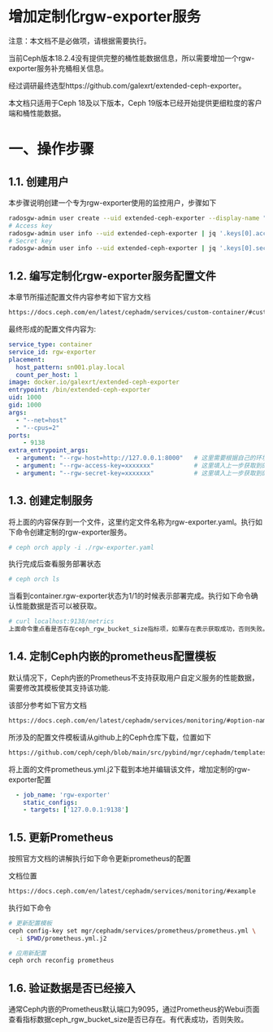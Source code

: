 # 增加定制化rgw-exporter服务

注意：本文档不是必做项，请根据需要执行。

当前Ceph版本18.2.4没有提供完整的桶性能数据信息，所以需要增加一个rgw-exporter服务补充桶相关信息。

经过调研最终选型https://github.com/galexrt/extended-ceph-exporter。

本文档只适用于Ceph 18及以下版本，Ceph 19版本已经开始提供更细粒度的客户端和桶性能数据。

# 一、操作步骤

## 1.1. 创建用户

本步骤说明创建一个专为rgw-exporter使用的监控用户，步骤如下

```bash
radosgw-admin user create --uid extended-ceph-exporter --display-name "extended-ceph-exporter admin user" --caps "buckets=read;users=read;usage=read;metadata=read;zone=read"
# Access key 
radosgw-admin user info --uid extended-ceph-exporter | jq '.keys[0].access_key'
# Secret key 
radosgw-admin user info --uid extended-ceph-exporter | jq '.keys[0].secret_key'
```

## 1.2. 编写定制化rgw-exporter服务配置文件

本章节所描述配置文件内容参考如下官方文档

```html
https://docs.ceph.com/en/latest/cephadm/services/custom-container/#custom-container-service
```

最终形成的配置文件内容为:

```yaml
service_type: container
service_id: rgw-exporter
placement:
  host_pattern: sn001.play.local
  count_per_host: 1
image: docker.io/galexrt/extended-ceph-exporter
entrypoint: /bin/extended-ceph-exporter
uid: 1000
gid: 1000
args:
  - "--net=host"
  - "--cpus=2"
ports:
    - 9138
extra_entrypoint_args:
  - argument: "--rgw-host=http://127.0.0.1:8000"   # 这里需要根据自己的环境配置rgw管理地址和端口
  - argument: "--rgw-access-key=xxxxxxx"		   # 这里填入上一步获取到的AccessKey值
  - argument: "--rgw-secret-key=xxxxxxx"		   # 这里填入上一步获取到的SecretKey值
```

## 1.3. 创建定制服务

将上面的内容保存到一个文件，这里约定文件名称为rgw-exporter.yaml。执行如下命令创建定制的rgw-exporter服务。

```bash
# ceph orch apply -i ./rgw-exporter.yaml
```

执行完成后查看服务部署状态

```bash
# ceph orch ls
```

当看到container.rgw-exporter状态为1/1的时候表示部署完成。执行如下命令确认性能数据是否可以被获取。

```bash
# curl localhost:9138/metrics
上面命令重点看是否存在ceph_rgw_bucket_size指标项，如果存在表示获取成功，否则失败。
```

## 1.4. 定制Ceph内嵌的prometheus配置模板

默认情况下，Ceph内嵌的Prometheus不支持获取用户自定义服务的性能数据，需要修改其模板使其支持该功能.

该部分参考如下官方文档

```bash
https://docs.ceph.com/en/latest/cephadm/services/monitoring/#option-names
```

所涉及的配置文件模板请从github上的Ceph仓库下载，位置如下

```bash
https://github.com/ceph/ceph/blob/main/src/pybind/mgr/cephadm/templates/services/prometheus/prometheus.yml.j2
```

将上面的文件prometheus.yml.j2下载到本地并编辑该文件，增加定制的rgw-exporter配置

```yaml
  - job_name: 'rgw-exporter'
    static_configs:
    - targets: ['127.0.0.1:9138']
```

## 1.5. 更新Prometheus

按照官方文档的讲解执行如下命令更新prometheus的配置

文档位置

```bash
https://docs.ceph.com/en/latest/cephadm/services/monitoring/#example
```

执行如下命令

```bash
# 更新配置模板
ceph config-key set mgr/cephadm/services/prometheus/prometheus.yml \
  -i $PWD/prometheus.yml.j2

# 应用新配置
ceph orch reconfig prometheus
```

## 1.6. 验证数据是否已经接入

通常Ceph内嵌的Prometheus默认端口为9095，通过Prometheus的Webui页面查看指标数据ceph_rgw_bucket_size是否已存在。有代表成功，否则失败。


